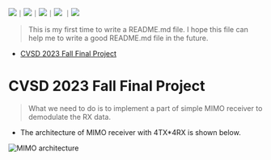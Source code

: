 <!-- 底下標籤來源參考寫法可至：https://github.com/Envoy-VC/awesome-badges#github-stats -->

![](https://img.shields.io/badge/Verilog-informational)｜![](https://img.shields.io/badge/RTL-informational)｜![](https://img.shields.io/badge/Design_Compiler-informational)｜![](https://img.shields.io/badge/Synthesis-informational) ｜![](https://img.shields.io/badge/Innovus-informational)

> This is my first time to write a README.md file. I hope this file can help me to write a good README.md file in the future.

- [CVSD 2023 Fall Final Project](#https://github.com/hank09901/CVSD/tree/main?tab=readme-ov-file#cvsd-2023-fall-final-project)

# CVSD 2023 Fall Final Project

> What we need to do is to implement a part of simple MIMO receiver to demodulate the RX data.    
* The architecture of MIMO receiver with 4TX*4RX is shown below.

![MIMO architecture](https://github.com/hank09901/CVSD/blob/main/Picture/MIMO.png)

